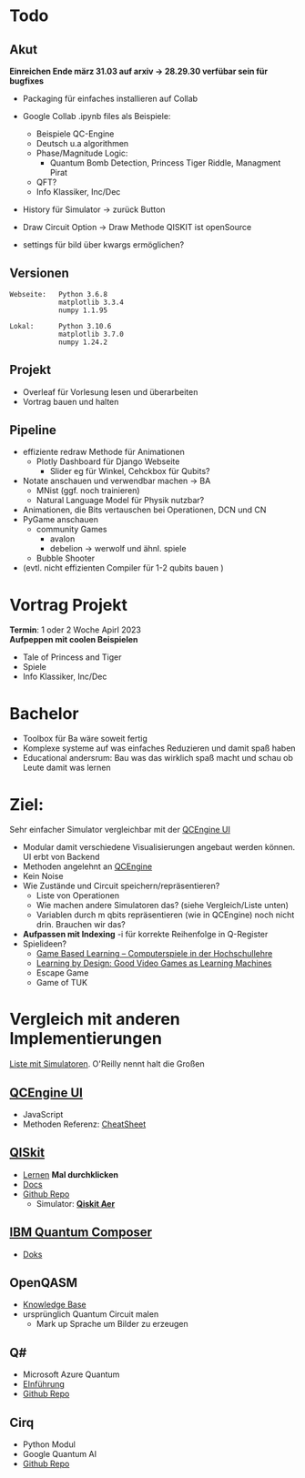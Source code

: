 # Todo
## Akut
**Einreichen Ende märz 31.03 auf arxiv -> 28.29.30 verfübar sein für bugfixes**
- Packaging für einfaches installieren auf Collab
- Google Collab .ipynb files als Beispiele:
    - Beispiele QC-Engine
    - Deutsch u.a algorithmen 
    - Phase/Magnitude Logic:
        - Quantum Bomb Detection, Princess Tiger Riddle, Managment Pirat
    - QFT?
    - Info Klassiker, Inc/Dec
- History für Simulator -> zurück Button
- Draw Circuit Option -> Draw Methode QISKIT ist openSource


- settings für bild über kwargs ermöglichen?


## Versionen
    Webseite:   Python 3.6.8
                matplotlib 3.3.4 
                numpy 1.1.95
                
    Lokal:      Python 3.10.6 
                matplotlib 3.7.0
                numpy 1.24.2


## Projekt
- Overleaf für Vorlesung lesen und überarbeiten
- Vortrag bauen und halten


## Pipeline
- effiziente redraw Methode für Animationen
    - Plotly Dashboard für Django Webseite
        - Slider eg für Winkel, Cehckbox für Qubits?
- Notate anschauen und verwendbar machen -> BA
    - MNist (ggf. noch trainieren)
    - Natural Language Model für Physik nutzbar?
- Animationen, die Bits vertauschen bei Operationen, DCN und CN
- PyGame anschauen
    - community Games 
        - avalon
        - debelion -> werwolf und ähnl. spiele
    - Bubble Shooter
- (evtl. nicht effizienten Compiler für 1-2 qubits bauen )


# Vortrag Projekt
**Termin**: 1 oder 2 Woche Apirl 2023<br>
**Aufpeppen mit coolen Beispielen**
- Tale of Princess and Tiger
- Spiele 
- Info Klassiker, Inc/Dec

# Bachelor 
- Toolbox für Ba wäre soweit fertig
- Komplexe systeme auf was einfaches Reduzieren und damit spaß haben
- Educational andersrum: Bau was das wirklich spaß macht und schau ob Leute damit was lernen


# Ziel:
Sehr einfacher Simulator vergleichbar mit der [QCEngine UI](https://oreilly-qc.github.io)
- Modular damit verschiedene Visualisierungen angebaut werden können. UI erbt von Backend
- Methoden angelehnt an [QCEngine](https://oreilly-qc.github.io/docs/build/cheatsheet.html#cheatsheet-label) 
- Kein Noise
- Wie Zustände und Circuit speichern/repräsentieren? 
    - Liste von Operationen
    - Wie machen andere Simulatoren das? (siehe Vergleich/Liste unten)
    - Variablen durch m qbits repräsentieren (wie in QCEngine) noch nicht drin. Brauchen wir das?
- **Aufpassen mit Indexing** -i für korrekte Reihenfolge in Q-Register
- Spielideen? 
    - [Game Based Learning – Computerspiele
in der Hochschullehre](https://www.e-teaching.org/didaktik/konzeption/methoden/lernspiele/game_based_learning/gamebasedlearning.pdf)
    - [Learning by Design: Good Video Games as Learning Machines](https://doi.org/10.2304/elea.2005.2.1.5)
    - Escape Game
    - Game of TUK


# Vergleich mit anderen Implementierungen
[Liste mit Simulatoren](https://quantiki.org/wiki/list-qc-simulators). O'Reilly nennt halt die Großen
## [QCEngine UI](https://oreilly-qc.github.io)
- JavaScript
- Methoden Referenz: [CheatSheet](https://oreilly-qc.github.io/docs/build/cheatsheet.html#cheatsheet-label)

## [QISkit](https://qiskit.org)
- [Lernen](https://qiskit.org/learn/) **Mal durchklicken**
- [Docs](https://qiskit.org/documentation/)
- [Github Repo](https://github.com/Qiskit/qiskit)
    - Simulator: [**Qiskit Aer**](https://github.com/Qiskit/qiskit-aer)

## [IBM Quantum Composer](https://quantum-computing.ibm.com/composer) 
- [Doks](https://quantum-computing.ibm.com/composer/docs/iqx/visualizations)

## OpenQASM
- [Knowledge Base](https://www.quantum-inspire.com/kbase/cqasm/)
- ursprünglich Quantum Circuit malen
    - Mark up Sprache um Bilder zu erzeugen

## Q#
- Microsoft Azure Quantum
- [EInführung](https://learn.microsoft.com/de-de/azure/quantum/overview-what-is-qsharp-and-qdk)
- [Github Repo](https://github.com/microsoft/qsharp-language)

## Cirq
- Python Modul
- Google Quantum AI
- [Github Repo](https://github.com/quantumlib/cirq)